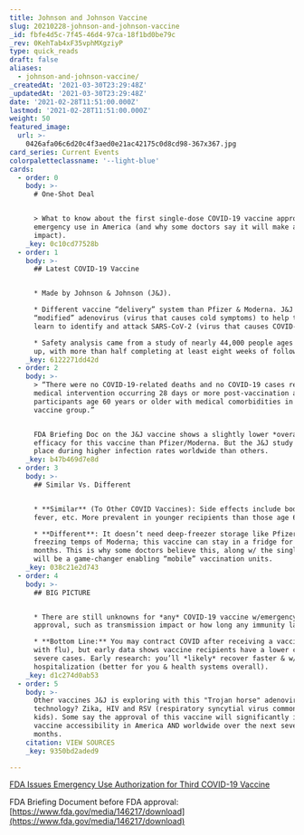 ```yaml
---
title: Johnson and Johnson Vaccine
slug: 20210228-johnson-and-johnson-vaccine
_id: fbfe4d5c-7f45-46d4-97ca-18f1bd0be79c
_rev: 0KehTab4xF35vphMXgziyP
type: quick_reads
draft: false
aliases:
  - johnson-and-johnson-vaccine/
_createdAt: '2021-03-30T23:29:48Z'
_updatedAt: '2021-03-30T23:29:48Z'
date: '2021-02-28T11:51:00.000Z'
lastmod: '2021-02-28T11:51:00.000Z'
weight: 50
featured_image:
  url: >-
    0426afa06c6d20c4f3aed0e21ac42175c0d8cd98-367x367.jpg
card_series: Current Events
colorpaletteclassname: '--light-blue'
cards:
  - order: 0
    body: >-
      # One-Shot Deal


      > What to know about the first single-dose COVID-19 vaccine approved for
      emergency use in America (and why some doctors say it will make a “huge”
      impact).
    _key: 0c10cd77528b
  - order: 1
    body: >-
      ## Latest COVID-19 Vaccine


      * Made by Johnson & Johnson (J&J).

      * Different vaccine “delivery” system than Pfizer & Moderna. J&J uses a
      “modified” adenovirus (virus that causes cold symptoms) to help the body
      learn to identify and attack SARS-CoV-2 (virus that causes COVID-19).

      * Safety analysis came from a study of nearly 44,000 people ages 18 and
      up, with more than half completing at least eight weeks of follow-up.
    _key: 6122271dd42d
  - order: 2
    body: >-
      > “There were no COVID-19-related deaths and no COVID-19 cases requiring
      medical intervention occurring 28 days or more post-vaccination among
      participants age 60 years or older with medical comorbidities in the
      vaccine group.”


      FDA Briefing Doc on the J&J vaccine shows a slightly lower *overall*
      efficacy for this vaccine than Pfizer/Moderna. But the J&J study took
      place during higher infection rates worldwide than others.
    _key: b47b469d7e8d
  - order: 3
    body: >-
      ## Similar Vs. Different


      * **Similar** (To Other COVID Vaccines): Side effects include body aches,
      fever, etc. More prevalent in younger recipients than those age 60-and-up.

      * **Different**: It doesn’t need deep-freezer storage like Pfizer OR the
      freezing temps of Moderna; this vaccine can stay in a fridge for about 3
      months. This is why some doctors believe this, along w/ the single dose,
      will be a game-changer enabling “mobile” vaccination units.
    _key: 038c21e2d743
  - order: 4
    body: >-
      ## BIG PICTURE


      * There are still unknowns for *any* COVID-19 vaccine w/emergency use
      approval, such as transmission impact or how long any immunity lasts.

      * **Bottom Line:** You may contract COVID after receiving a vaccine (as
      with flu), but early data shows vaccine recipients have a lower chance of
      severe cases. Early research: you’ll *likely* recover faster & w/out
      hospitalization (better for you & health systems overall).
    _key: d1c274d0ab53
  - order: 5
    body: >-
      Other vaccines J&J is exploring with this "Trojan horse" adenovirus
      technology? Zika, HIV and RSV (respiratory syncytial virus common in
      kids). Some say the approval of this vaccine will significantly increase
      vaccine accessibility in America AND worldwide over the next several
      months.
    citation: VIEW SOURCES
    _key: 9350bd2aded9

---
```

[FDA Issues Emergency Use Authorization for Third COVID-19 Vaccine](https://www.fda.gov/news-events/press-announcements/fda-issues-emergency-use-authorization-third-covid-19-vaccine)

FDA Briefing Document before FDA approval: [https://www.fda.gov/media/146217/download](https://www.fda.gov/media/146217/download)